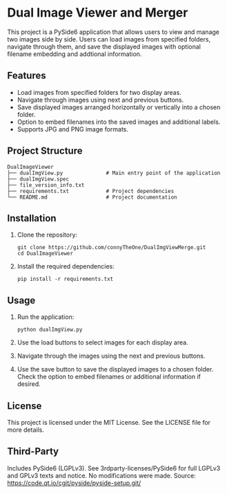 # Dual Image Viewer and Merger

This project is a PySide6 application that allows users to view and manage two images side by side. Users can load images from specified folders, navigate through them, and save the displayed images with optional filename embedding and addtional information.

## Features

- Load images from specified folders for two display areas.
- Navigate through images using next and previous buttons.
- Save displayed images arranged horizontally or vertically into a chosen folder.
- Option to embed filenames into the saved images and additional labels.
- Supports JPG and PNG image formats.

## Project Structure

```
DualImageViewer
├── dualImgView.py              # Main entry point of the application
├── dualImgView.spec
├── file_version_info.txt
├── requirements.txt            # Project dependencies
└── README.md                   # Project documentation
```

## Installation

1. Clone the repository:
   ```
   git clone https://github.com/connyTheOne/DualImgViewMerge.git
   cd DualImageViewer
   ```

2. Install the required dependencies:
   ```
   pip install -r requirements.txt
   ```

## Usage

1. Run the application:
   ```
   python dualImgView.py
   ```

2. Use the load buttons to select images for each display area.

3. Navigate through the images using the next and previous buttons.

4. Use the save button to save the displayed images to a chosen folder. Check the option to embed filenames or additional information if desired.


## License

This project is licensed under the MIT License. See the LICENSE file for more details.

## Third-Party
Includes PySide6 (LGPLv3). See 3rdparty-licenses/PySide6 for full LGPLv3 and GPLv3 texts and notice. No modifications were made. Source: https://code.qt.io/cgit/pyside/pyside-setup.git/

